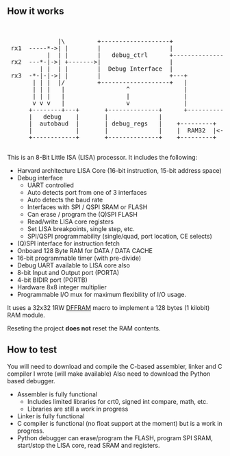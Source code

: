 ## How it works

<pre>                                                                                                      

              |\         +-------------------+                +--------------------+     +-------------------+ 
 rx1  -----*->| |        |                   |                |                    |     |                   |
           |  | |        |   debug_ctrl      +--------------->|    lisa_qspi       |     |   lisa_qqspi      | QSPI Pins
 rx2  ---*-|->| +------->|                   |                |     controller     +<--->|                   +-----------> 
         | |  | |        |  Debug Interface  |                |  (QSPI Arbiter)    |     |  QSPI Controller  |
 rx3  -*-|-|->| |        |                   +---+            |                    |     |                   |
       | | |  |/         +-------------------+   |            +--------------------+     +-------------------+
       | | |   |                 ^               |                     ^
       | | |   |                 |               |                     |                                  
       v v v   |                 v               |            +--------+-----------+     +-------------+       
      +--------+---+       +--------------+      +----------->|                    |     |  lisa_dbg   |       
      |   debug    |       |              |                   |    lisa_core       +<--->|  Debug reg/ |       
      |  autobaud  |       | debug_regs   |    +---------+    |                    |     |    RAM      |       
      |            |       |              |    |  RAM32  |<-->|                    |     |   access    |    
      +------------+       +--------------+    +---------+    +--------------------+     +-------------+    

</pre>                                                          
                                                                           
                                                                                                         
This is an 8-Bit Little ISA (LISA) processor.  It includes the following:

   - Harvard architecture LISA Core (16-bit instruction, 15-bit address space)
   - Debug interface
      * UART controlled
      * Auto detects port from one of 3 interfaces
      * Auto detects the baud rate
      * Interfaces with SPI / QSPI SRAM or FLASH
      * Can erase / program the (Q)SPI FLASH
      * Read/write LISA core registers
      * Set LISA breakpoints, single step, etc.
      * SPI/QSPI programmability (single/quad, port location, CE selects)
   - (Q)SPI interface for instruction fetch
   - Onboard 128 Byte RAM for DATA / DATA CACHE
   - 16-bit programmable timer (with pre-divide)
   - Debug UART available to LISA core also
   - 8-bit Input and Output port (PORTA)
   - 4-bit BIDIR port (PORTB)
   - Hardware 8x8 integer multiplier
   - Programmable I/O mux for maximum flexibility of I/O usage.
                                                                         
It uses a 32x32 1RW [DFFRAM](https://github.com/AUCOHL/DFFRAM) macro to implement a 128 bytes (1 kilobit) RAM module.

Reseting the project **does not** reset the RAM contents.

## How to test

You will need to download and compile the C-based assembler, linker and C compiler I wrote (will make available)
Also need to download the Python based debugger.

  - Assembler is fully functional
    - Includes limited libraries for crt0, signed int compare, math, etc.
    - Libraries are still a work in progress
  - Linker is fully functional
  - C compiler is functional (no float support at the moment) but is a work in progress.
  - Python debugger can erase/program the FLASH, program SPI SRAM, start/stop the LISA core, read SRAM and registers.

